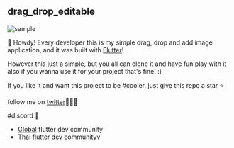 ## drag_drop_editable

![sample][sample]

🌻 Howdy! Every developer this is my simple drag, drop and add image application, and it was built with [Flutter](https://github.com/flutter/flutter)!

However this just a simple, but you all can clone it and have fun play with it also if you wanna use it for your project that's fine! :) 

If you like it and want this project to be #cooler, just give this repo a star ⭐️


follow me on [twitter](https://twitter.com/kithe_raker)🙋🏻‍♂️

#discord 📢
* [Global](https://discord.gg/SGPJk9yTm6) flutter dev community
* [Thai](https://discord.gg/M4k85RSh7u) flutter dev communityv


[sample]: (https://drive.google.com/file/d/1EloMOPYEV9B_Fa2oJZCtcmBSTIP4YcUK/view?usp=sharing)
